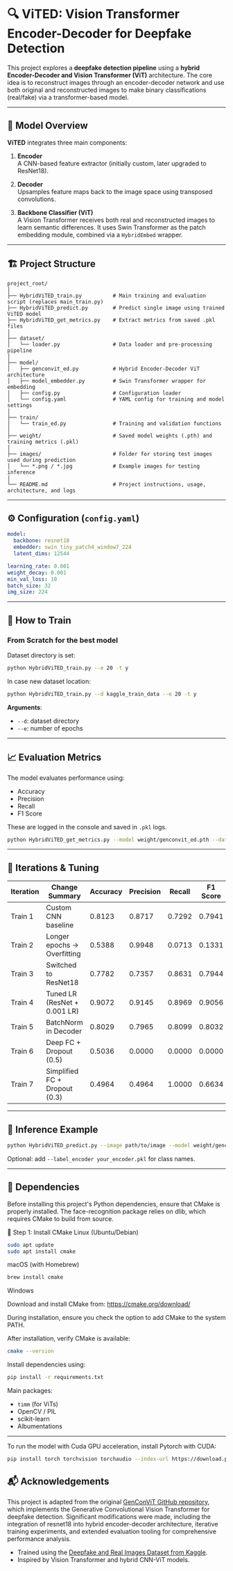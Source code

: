 
# 🔍 ViTED: Vision Transformer Encoder-Decoder for Deepfake Detection

This project explores a **deepfake detection pipeline** using a **hybrid Encoder-Decoder and Vision Transformer (ViT)** architecture. The core idea is to reconstruct images through an encoder-decoder network and use both original and reconstructed images to make binary classifications (real/fake) via a transformer-based model.

---

## 🧠 Model Overview

**ViTED** integrates three main components:

1. **Encoder**  
   A CNN-based feature extractor (initially custom, later upgraded to ResNet18).

2. **Decoder**  
   Upsamples feature maps back to the image space using transposed convolutions.

3. **Backbone Classifier (ViT)**  
   A Vision Transformer receives both real and reconstructed images to learn semantic differences. It uses Swin Transformer as the patch embedding module, combined via a `HybridEmbed` wrapper.

---

## 🏗️ Project Structure

```
project_root/
│
├── HybridViTED_train.py          # Main training and evaluation script (replaces main_train.py)
├── HybridViTED_predict.py        # Predict single image using trained ViTED model
├── HybridViTED_get_metrics.py    # Extract metrics from saved .pkl files
│
├── dataset/
│   └── loader.py                 # Data loader and pre-processing pipeline
│
├── model/
│   ├── genconvit_ed.py           # Hybrid Encoder-Decoder ViT architecture
│   ├── model_embedder.py         # Swin Transformer wrapper for embedding
│   ├── config.py                 # Configuration loader
│   └── config.yaml               # YAML config for training and model settings
│
├── train/
│   └── train_ed.py               # Training and validation functions
│
├── weight/                       # Saved model weights (.pth) and training metrics (.pkl)
│
├── images/                       # Folder for storing test images used during prediction
│   └── *.png / *.jpg             # Example images for testing inference
│
└── README.md                     # Project instructions, usage, architecture, and logs

```

---

## ⚙️ Configuration (`config.yaml`)

```yaml
model:
  backbone: resnet18
  embedder: swin_tiny_patch4_window7_224
  latent_dims: 12544

learning_rate: 0.001
weight_decay: 0.001
min_val_loss: 10
batch_size: 32
img_size: 224
```

---

## 🚀 How to Train

### From Scratch for the best model

Dataset directory is set:
```bash
python HybridViTED_train.py --e 20 -t y
```

In case new dataset location:
```bash
python HybridViTED_train.py --d kaggle_train_data --e 20 -t y
```
**Arguments**:
- `--d`: dataset directory
- `--e`: number of epochs

---

## 📈 Evaluation Metrics

The model evaluates performance using:

- Accuracy
- Precision
- Recall
- F1 Score

These are logged in the console and saved in `.pkl` logs.

```bash
python HybridViTED_get_metrics.py --model weight/genconvit_ed.pth --data path/to/image --batch_size 32
```

---

## 🔄 Iterations & Tuning

| Iteration | Change Summary                       | Accuracy | Precision | Recall | F1 Score |
|-----------|--------------------------------------|----------|-----------|--------|----------|
| Train 1   | Custom CNN baseline                  | 0.8123   | 0.8717    | 0.7292 | 0.7941   |
| Train 2   | Longer epochs → Overfitting          | 0.5388   | 0.9948    | 0.0713 | 0.1331   |
| Train 3   | Switched to ResNet18                 | 0.7782   | 0.7357    | 0.8631 | 0.7944   |
| Train 4   | Tuned LR (ResNet + 0.001 LR)         | 0.9072   | 0.9145    | 0.8969 | 0.9056   |
| Train 5   | BatchNorm in Decoder                 | 0.8029   | 0.7965    | 0.8099 | 0.8032   |
| Train 6   | Deep FC + Dropout (0.5)              | 0.5036   | 0.0000    | 0.0000 | 0.0000   |
| Train 7   | Simplified FC + Dropout (0.3)        | 0.4964   | 0.4964    | 1.0000 | 0.6634   |

---

## 🧪 Inference Example

```bash
python HybridViTED_predict.py --image path/to/image --model weight/genconvit_ed.pth
```

Optional: add `--label_encoder your_encoder.pkl` for class names.

---

## 🧱 Dependencies

Before installing this project's Python dependencies, ensure that CMake is properly installed. The face-recognition package relies on dlib, which requires CMake to build from source.

🔧 Step 1: Install CMake
Linux (Ubuntu/Debian)
```bash
sudo apt update
sudo apt install cmake
```
macOS (with Homebrew)
```bash
brew install cmake
```
Windows

Download and install CMake from: https://cmake.org/download/

During installation, ensure you check the option to add CMake to the system PATH.

After installation, verify CMake is available:

```bash
cmake --version
```
Install dependencies using:

```bash
pip install -r requirements.txt
```

Main packages:
- `timm` (for ViTs)
- OpenCV / PIL
- scikit-learn
- Albumentations

---

To run the model with Cuda GPU acceleration, install Pytorch with CUDA:

```bash
pip install torch torchvision torchaudio --index-url https://download.pytorch.org/whl/cu118
```

## 📬 Acknowledgements

This project is adapted from the original [GenConViT GitHub repository](https://github.com/erprogs/GenConViT), which implements the Generative Convolutional Vision Transformer for deepfake detection. Significant modifications were made, including the integration of resnet18 into hybrid encoder-decoder architecture, iterative training experiments, and extended evaluation tooling for comprehensive performance analysis.
- Trained using the [Deepfake and Real Images Dataset from Kaggle](https://www.kaggle.com/datasets/manjilkarki/deepfake-and-real-images).
- Inspired by Vision Transformer and hybrid CNN-ViT models.
